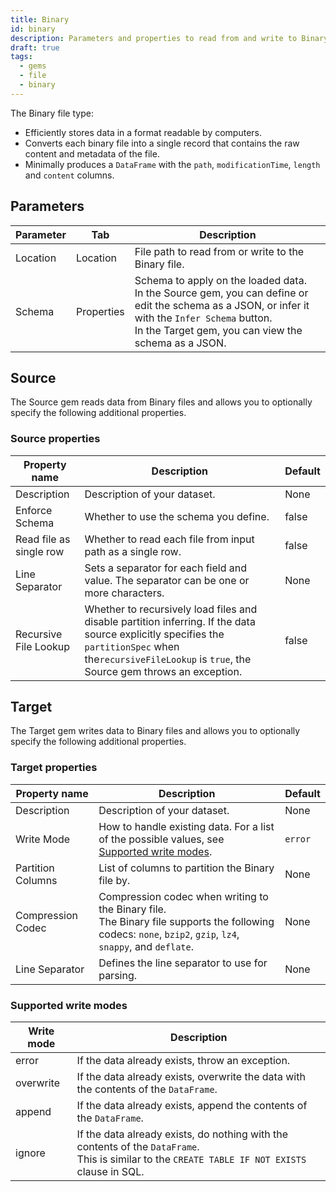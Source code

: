 ```yaml
---
title: Binary
id: binary
description: Parameters and properties to read from and write to Binary files
draft: true
tags:
  - gems
  - file
  - binary
---
```


The Binary file type:

- Efficiently stores data in a format readable by computers.
- Converts each binary file into a single record that contains the raw content and metadata of the file.
- Minimally produces a `DataFrame` with the `path`, `modificationTime`, `length` and `content` columns.

## Parameters

| Parameter | Tab        | Description                                                                                                                                                                                                    |
| --------- | ---------- | -------------------------------------------------------------------------------------------------------------------------------------------------------------------------------------------------------------- |
| Location  | Location   | File path to read from or write to the Binary file.                                                                                                                                                            |
| Schema    | Properties | Schema to apply on the loaded data. <br/>In the Source gem, you can define or edit the schema as a JSON, or infer it with the `Infer Schema` button.<br/>In the Target gem, you can view the schema as a JSON. |

## Source

The Source gem reads data from Binary files and allows you to optionally specify the following additional properties.

### Source properties

| Property name           | Description                                                                                                                                                                                                 | Default |
| ----------------------- | ----------------------------------------------------------------------------------------------------------------------------------------------------------------------------------------------------------- | ------- |
| Description             | Description of your dataset.                                                                                                                                                                                | None    |
| Enforce Schema          | Whether to use the schema you define.                                                                                                                                                                       | false   |
| Read file as single row | Whether to read each file from input path as a single row.                                                                                                                                                  | false   |
| Line Separator          | Sets a separator for each field and value. The separator can be one or more characters.                                                                                                                     | None    |
| Recursive File Lookup   | Whether to recursively load files and disable partition inferring. If the data source explicitly specifies the `partitionSpec` when the`recursiveFileLookup` is `true`, the Source gem throws an exception. | false   |

## Target

The Target gem writes data to Binary files and allows you to optionally specify the following additional properties.

### Target properties

| Property name     | Description                                                                                                                                                     | Default |
| ----------------- | --------------------------------------------------------------------------------------------------------------------------------------------------------------- | ------- |
| Description       | Description of your dataset.                                                                                                                                    | None    |
| Write Mode        | How to handle existing data. For a list of the possible values, see [Supported write modes](#supported-write-modes).                                            | `error` |
| Partition Columns | List of columns to partition the Binary file by.                                                                                                                | None    |
| Compression Codec | Compression codec when writing to the Binary file. <br/>The Binary file supports the following codecs: `none`, `bzip2`, `gzip`, `lz4`, `snappy`, and `deflate`. | None    |
| Line Separator    | Defines the line separator to use for parsing.                                                                                                                  | None    |

### Supported write modes

| Write mode | Description                                                                                                                                          |
| ---------- | ---------------------------------------------------------------------------------------------------------------------------------------------------- |
| error      | If the data already exists, throw an exception.                                                                                                      |
| overwrite  | If the data already exists, overwrite the data with the contents of the `DataFrame`.                                                                 |
| append     | If the data already exists, append the contents of the `DataFrame`.                                                                                  |
| ignore     | If the data already exists, do nothing with the contents of the `DataFrame`. <br/>This is similar to the `CREATE TABLE IF NOT EXISTS` clause in SQL. |
